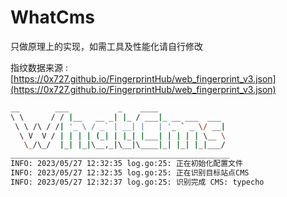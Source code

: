 # WhatCms
只做原理上的实现，如需工具及性能化请自行修改

指纹数据来源 : [https://0x727.github.io/FingerprintHub/web_fingerprint_v3.json](https://0x727.github.io/FingerprintHub/web_fingerprint_v3.json)

```bash
__        ___           _    ____
\ \      / / |__   __ _| |_ / ___|_ __ ___  ___
 \ \ /\ / /| '_ \ / _` | __| |   | '_ ` _ \/ __|
  \ V  V / | | | | (_| | |_| |___| | | | | \__ \
   \_/\_/  |_| |_|\__,_|\__|\____|_| |_| |_|___/
_________________________________________________
INFO: 2023/05/27 12:32:35 log.go:25: 正在初始化配置文件
INFO: 2023/05/27 12:32:35 log.go:25: 正在识别目标站点CMS
INFO: 2023/05/27 12:32:37 log.go:25: 识别完成 CMS: typecho
```
